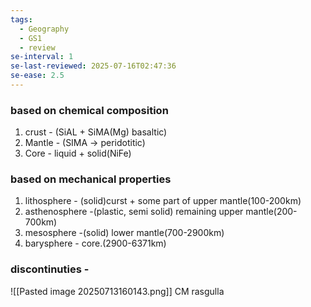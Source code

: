 ```yaml
---
tags:
  - Geography
  - GS1
  - review
se-interval: 1
se-last-reviewed: 2025-07-16T02:47:36
se-ease: 2.5
---
```

### based on chemical composition
1. crust - (SiAL + SiMA(Mg) basaltic)
2. Mantle - (SIMA -> peridotitic)
3. Core - liquid + solid(NiFe)

### based on mechanical properties
1. lithosphere - (solid)curst + some part of upper mantle(100-200km)
2. asthenosphere -(plastic, semi solid) remaining upper mantle(200-700km)
3. mesosphere -(solid) lower mantle(700-2900km)
4. barysphere - core.(2900-6371km)
### discontinuties - 
![[Pasted image 20250713160143.png]]
CM rasgulla